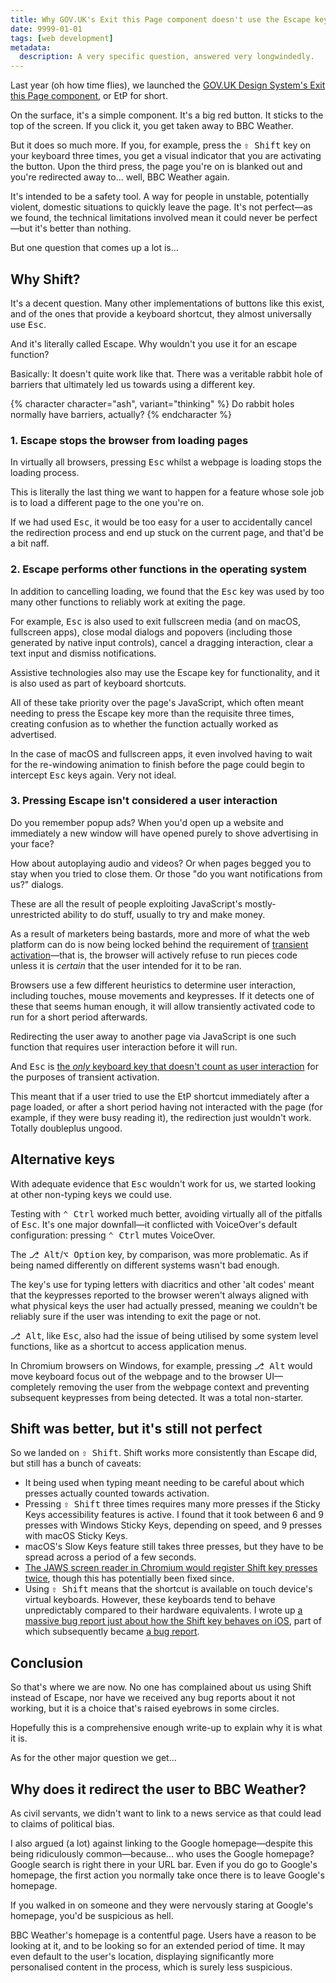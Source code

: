 ```yaml
---
title: Why GOV.UK's Exit this Page component doesn't use the Escape key
date: 9999-01-01
tags: [web development]
metadata:
  description: A very specific question, answered very longwindedly.
---
```


Last year (oh how time flies), we launched the [GOV.UK Design System's Exit this Page component](https://design-system.service.gov.uk/components/exit-this-page/), or EtP for short.

On the surface, it's a simple component. It's a big red button. It sticks to the top of the screen. If you click it, you get taken away to BBC Weather.

But it does so much more. If you, for example, press the <kbd>⇧ Shift</kbd> key on your keyboard three times, you get a visual indicator that you are activating the button. Upon the third press, the page you're on is blanked out and you're redirected away to... well, BBC Weather again.

It's intended to be a safety tool. A way for people in unstable, potentially violent, domestic situations to quickly leave the page. It's not perfect—as we found, the technical limitations involved mean it could never be perfect—but it's better than nothing.

But one question that comes up a lot is...

## Why Shift?

It's a decent question. Many other implementations of buttons like this exist, and of the ones that provide a keyboard shortcut, they almost universally use <kbd>Esc</kbd>.

And it's literally called Escape. Why wouldn't you use it for an escape function?

Basically: It doesn't quite work like that. There was a veritable rabbit hole of barriers that ultimately led us towards using a different key.

{% character character="ash", variant="thinking" %}
Do rabbit holes normally have barriers, actually?
{% endcharacter %}

### 1. Escape stops the browser from loading pages

In virtually all browsers, pressing <kbd>Esc</kbd> whilst a webpage is loading stops the loading process.

This is literally the last thing we want to happen for a feature whose sole job is to load a different page to the one you're on.

If we had used <kbd>Esc</kbd>, it would be too easy for a user to accidentally cancel the redirection process and end up stuck on the current page, and that'd be a bit naff.

### 2. Escape performs other functions in the operating system

In addition to cancelling loading, we found that the <kbd>Esc</kbd> key was used by too many other functions to reliably work at exiting the page.

For example, <kbd>Esc</kbd> is also used to exit fullscreen media (and on macOS, fullscreen apps), close modal dialogs and popovers (including those generated by native input controls), cancel a dragging interaction, clear a text input and dismiss notifications.

Assistive technologies also may use the Escape key for functionality, and it is also used as part of keyboard shortcuts.

All of these take priority over the page's JavaScript, which often meant needing to press the Escape key more than the requisite three times, creating confusion as to whether the function actually worked as advertised.

In the case of macOS and fullscreen apps, it even involved having to wait for the re-windowing animation to finish before the page could begin to intercept <kbd>Esc</kbd> keys again. Very not ideal.

### 3. Pressing Escape isn't considered a user interaction

Do you remember popup ads? When you'd open up a website and immediately a new window will have opened purely to shove advertising in your face?

How about autoplaying audio and videos? Or when pages begged you to stay when you tried to close them. Or those "do you want notifications from us?" dialogs.

These are all the result of people exploiting JavaScript's mostly-unrestricted ability to do stuff, usually to try and make money.

As a result of marketers being bastards, more and more of what the web platform can do is now being locked behind the requirement of [transient activation](https://developer.mozilla.org/en-US/docs/Glossary/Transient_activation)—that is, the browser will actively refuse to run pieces code unless it is _certain_ that the user intended for it to be ran.

Browsers use a few different heuristics to determine user interaction, including touches, mouse movements and keypresses. If it detects one of these that seems human enough, it will allow transiently activated code to run for a short period afterwards.

Redirecting the user away to another page via JavaScript is one such function that requires user interaction before it will run.

And <kbd>Esc</kbd> is [the _only_ keyboard key that doesn't count as user interaction](https://html.spec.whatwg.org/multipage/interaction.html#user-activation-processing-model:activation-triggering-input-event) for the purposes of transient activation.

This meant that if a user tried to use the EtP shortcut immediately after a page loaded, or after a short period having not interacted with the page (for example, if they were busy reading it), the redirection just wouldn't work. Totally doubleplus ungood.

## Alternative keys

With adequate evidence that <kbd>Esc</kbd> wouldn't work for us, we started looking at other non-typing keys we could use.

Testing with <kbd>⌃ Ctrl</kbd> worked much better, avoiding virtually all of the pitfalls of <kbd>Esc</kbd>. It's one major downfall—it conflicted with VoiceOver's default configuration: pressing <kbd>⌃ Ctrl</kbd> mutes VoiceOver.

The <kbd>⎇ Alt</kbd>/<kbd>⌥ Option</kbd> key, by comparison, was more problematic. As if being named differently on different systems wasn't bad enough.

The key's use for typing letters with diacritics and other 'alt codes' meant that the keypresses reported to the browser weren't always aligned with what physical keys the user had actually pressed, meaning we couldn't be reliably sure if the user was intending to exit the page or not.

<kbd>⎇ Alt</kbd>, like <kbd>Esc</kbd>, also had the issue of being utilised by some system level functions, like as a shortcut to access application menus.

In Chromium browsers on Windows, for example, pressing <kbd>⎇ Alt</kbd> would move keyboard focus out of the webpage and to the browser UI—completely removing the user from the webpage context and preventing subsequent keypresses from being detected. It was a total non-starter.

## Shift was better, but it's still not perfect

So we landed on <kbd>⇧ Shift</kbd>. Shift works more consistently than Escape did, but still has a bunch of caveats:

- It being used when typing meant needing to be careful about which presses actually counted towards activation.
- Pressing <kbd>⇧ Shift</kbd> three times requires many more presses if the Sticky Keys accessibility features is active. I found that it took between 6 and 9 presses with Windows Sticky Keys, depending on speed, and 9 presses with macOS Sticky Keys.
- macOS's Slow Keys feature still takes three presses, but they have to be spread across a period of a few seconds.
- [The JAWS screen reader in Chromium would register Shift key presses twice](https://github.com/FreedomScientific/standards-support/issues/699), though this has potentially been fixed since.
- Using <kbd>⇧ Shift</kbd> means that the shortcut is available on touch device's virtual keyboards. However, these keyboards tend to behave unpredictably compared to their hardware equivalents. I wrote up [a massive bug report just about how the Shift key behaves on iOS](https://github.com/alphagov/govuk-frontend/issues/4095), part of which subsequently became [a bug report](https://bugs.webkit.org/show_bug.cgi?id=273681).

## Conclusion

So that's where we are now. No one has complained about us using Shift instead of Escape, nor have we received any bug reports about it not working, but it is a choice that's raised eyebrows in some circles.

Hopefully this is a comprehensive enough write-up to explain why it is what it is.

As for the other major question we get...

## Why does it redirect the user to BBC Weather?

As civil servants, we didn't want to link to a news service as that could lead to claims of political bias.

I also argued (a lot) against linking to the Google homepage—despite this being ridiculously common—because... who uses the Google homepage? Google search is right there in your URL bar. Even if you do go to Google's homepage, the first action you normally take once there is to leave Google's homepage.

If you walked in on someone and they were nervously staring at Google's homepage, you'd be suspicious as hell.

BBC Weather's homepage is a contentful page. Users have a reason to be looking at it, and to be looking so for an extended period of time. It may even default to the user's location, displaying significantly more personalised content in the process, which is surely less suspicious.

